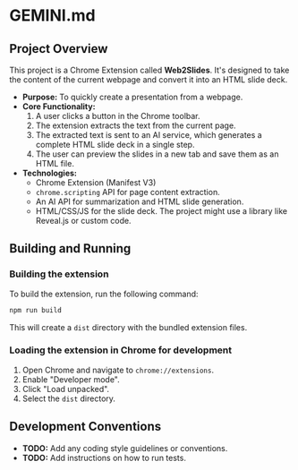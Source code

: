 # GEMINI.md

## Project Overview

This project is a Chrome Extension called **Web2Slides**. It's designed to take the content of the current webpage and convert it into an HTML slide deck.

*   **Purpose:** To quickly create a presentation from a webpage.
*   **Core Functionality:**
    1.  A user clicks a button in the Chrome toolbar.
    2.  The extension extracts the text from the current page.
    3.  The extracted text is sent to an AI service, which generates a complete HTML slide deck in a single step.
    4.  The user can preview the slides in a new tab and save them as an HTML file.
*   **Technologies:**
    *   Chrome Extension (Manifest V3)
    *   `chrome.scripting` API for page content extraction.
    *   An AI API for summarization and HTML slide generation.
    *   HTML/CSS/JS for the slide deck. The project might use a library like Reveal.js or custom code.

## Building and Running

### Building the extension

To build the extension, run the following command:

```bash
npm run build
```

This will create a `dist` directory with the bundled extension files.

### Loading the extension in Chrome for development

1.  Open Chrome and navigate to `chrome://extensions`.
2.  Enable "Developer mode".
3.  Click "Load unpacked".
4.  Select the `dist` directory.

## Development Conventions

*   **TODO:** Add any coding style guidelines or conventions.
*   **TODO:** Add instructions on how to run tests.